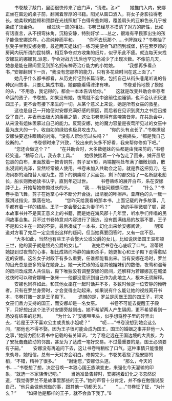 　　书卷敲了敲门，里面很快传来了应门声，“请进。≧≯”
　　她推门入内，安娜正坐在窗边的桌子前，翻阅着厚厚的书籍。阳光从窗口洒入，将女子身影拉得老长。她柔软的脸颊和颈脖在光线照射下白得有些刺眼，覆盖肩头的亚麻色长几乎被染成了淡金色。
　　经过快一周的相处，书卷已经基本摸清了对方的脾性，比如有话直言，从不拐弯抹角，沉稳安静，特别好学……总之，很难有平民家出生的孩子能像安娜这样，心灵纯粹而平和。
　　“你不去玩那个……卡牌游戏？”书卷抽了张凳子坐到安娜身旁。最近两天姐妹们一练习完便会飞赶回到城堡，挤在索罗娅的房间内玩所谓的昆特牌，相互争夺对方收集的纸片，似乎乐此不疲。就连每天来找安娜玩的娜娜瓦.派恩，学会对战方法后也罕见地减少了出现次数。不像前几天，她总是能在房间里见到那名拥有神奇治疗能力的小姑娘。
　　“我想再多看点书，”安娜翻到下一页，“我没有您那样的能力，只有多花些时间在这上面了。”
　　她几乎什么都书都看，从历史传记到长篇诗歌，包括自己从街头巷尾听说的各种民间故事，只要汇集成书籍，她都能看得津津有味。
　　书卷爱怜地摸了摸她的头，“不用急，我记得的，都会一本本告诉给你。”
　　这就是改变共助会幸存者命运的孩子，书卷想。如果没有她，夜莺就不会中途前往边陲镇，也不会认识灰堡四王子，更不会有接下来生的一切。从某个意义上来说，她是所有女巫的救星。
　　这也是自己一开始便对安娜充满好感的原因，而后者在见识到魔力之书后迅接受了自己，并表示出极大的羡慕之情，这让书卷觉得有些啼笑皆非。在共助会中，从来没有姐妹羡慕过自己的能力。反观安娜，她的魔力容量是夜莺所见过的女巫中最为庞大的一个，收自如的绿焰也极具攻击力。
　　“你的头有点长了，”书卷撩起安娜快要遮住眼睛的刘海，“没有人帮你剪过头吗？”
　　她摇摇头，“都是我自己绞断的。”
　　书卷顿时来了兴致，“绞出来的头多不好看，我来帮你修剪下吧。”
　　“您还会做这个？”
　　“在共助会时，大多数姐妹的头都是由我来剪的，”书卷轻笑道，“稍等会儿，我去拿工具。”
　　她很快揣着一个布包走了回来。摊开层层包裹的白布，里面放着一把青铜剪。剪子呈V形，两端握柄处布满了细微划痕，散出浸润的光泽，显然经常被人使用。书卷未加入共助会之前，就是靠这把剪刀，在海风郡的酒馆替人理为生。攒下的铜鹰除了买面包，剩下的都交给了一名断腿老船长，船长则教她读书认字，直到年迈过世。
　　书卷熟练的展开白布，系在安娜脖子上，开始帮她修剪过长的头。
　　“我……有些问题想问您。”
　　“什么？”书卷手指飞舞，剪子在她掌心中不断分开合拢，出清脆的咔擦声。亚麻色的头一簇一簇滑过指尖，飘落在地。
　　“您昨天给我看的那本书，上面记载的许多故事，几乎都有着一样的结局。王子一定会娶公主为妻子吗？”
　　她的手稍微顿了顿，那本故事书并不是真正意义上的书籍，而是她在海风郡十几年里，听水手们传唱的民间故事合集。只不过书卷特意对内容进行了筛选，没有圆满结局的故事不要，王子不是和公主在一起的不要，最后凑成了一本书，幻化出来给安娜阅读。
　　明知道对方看了完后一定会提出这样的疑问，但当她真要回答时，又有一丝不忍。
　　“大多如此，当然也有些王子会娶大公或公爵的女儿，比如说灰堡国王温布顿三世，他的妻子就是银光公爵的女儿。”
　　说完后书卷在心底叹了口气。温蒂跟她提到过夜莺的心事，相比成熟而冷静的幽影杀手，她更担心和王子殿下走得愈贴近的安娜。这名女子对殿下有多么重要，任谁都能看出来。当有安娜在场时，罗兰的目光总是更多的落在她身上。她一天忙碌的活是其他姐妹们的数倍，夜莺和温蒂的房间改成双人共住后，殿下唯独没有调整安娜的房间，还解释为若娜娜瓦在城堡过夜时可以和安娜睡一张床——他都没意识到自己作为此地主人，根本无须解释。
　　安娜也同样如此，和其他女巫在一起时话并不多，多数时候是一位安静的倾听者。只有在罗兰身旁时，才会变得主动起来。如果说有什么能让她的视线离开书本，书卷打赌一定是王子殿下。
　　遗憾的是，罗兰是灰堡王国的四王子，将来女巫们鼎力支持的国王，而安娜却是一名女巫。
　　书卷不可能去提醒王子殿下，只好想出这个法子对安娜旁敲侧击。她不希望两人产生隔阂，更不希望看到一场没有结果的悲剧。
　　“为什么？”安娜甩甩头，似乎想将脖子里的碎弄出去，“若是王子不喜欢公主或贵族小姐呢？”
　　“呃……”书卷没想到她会这么问，“那他也不得不娶。因为王子很可能会成为国王，国王的婚姻之事并非他一人之事，”她努力回忆着书中记载的有关知识，“为了稳定远在王国边境的大贵族，为了安抚蠢蠢欲动的邻国，甚至为了达成一笔好交易。不过最重要的是，国王必须要有子嗣。”
　　安娜没有再追问下去，这让书卷稍稍松了口气。这种事情只能慢慢来劝导，她相信，总有一天对方会明白。修剪完头，书卷笑着挠了挠安娜的梢，“不错，精神了很多。”
　　“谢谢您，”安娜低头道。
　　“那么，今天的书……”书卷想了想，决定召唤一本狼心国王族演变史，来强化今天灌输的印象，“就选一本家族传记吧。”
　　当她准备告辞时，安娜抱着幻化之书忽然说道，“我觉得罗兰不是故事里那些的王子。”她的声音十分肯定，并不像在勉强说服自己，“他只会做他想做的事，跟其他一切都无关。”
　　“……”书卷怔了怔，“为什么？”
　　“如果他是那样的王子，就不会救下我了。”8